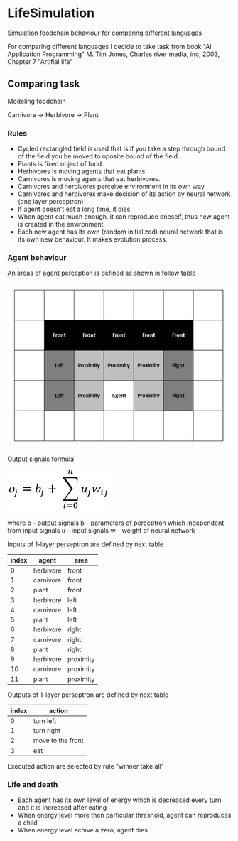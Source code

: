 # LifeSimulation
Simulation foodchain behaviour for comparing different languages

For comparing different languages I decide to take task from book "AI Application Programming" M. Tim Jones, Charles river media, inc, 2003, Chapter 7 "Artifial life"

## Comparing task
Modeling foodchain

Carnivore → Herbivore → Plant

### Rules
* Cycled rectangled field is used that is if you take a step through bound of the field you be moved to oposite bound of the field.
* Plants is fixed object of food.
* Herbivores is moving agents that eat plants.
* Carnivores is moving agents that eat herbivores.
* Carnivores and herbivores perceive environment in its own way
* Carnivores and herbivores make decision of its action by neural network (one layer perceptron)
* If agent doesn't eat a long time, it dies
* When agent eat much enough, it can reproduce oneself, thus new agent is created in the environment.
* Each new agent has its own (random initialized) neural network that is its own new behaviour. It makes evolution process.

### Agent behaviour
An areas of agent perception is defined as shown in follow table 

![Sensors table](https://github.com/xilec/LifeSimulation/blob/master/images/SensorsTable.png)

Output signals formula

![Output signals formula](https://github.com/xilec/LifeSimulation/blob/master/images/OutputSignalsFormula.png)

where
  o - output signals
  b - parameters of perceptron which independent from input signals
  u - input signals
  w - weight of neural network

Inputs of 1-layer perseptron are defined by next table

 index | agent | area
 ------|-------|-----
  0 | herbivore | front
  1 | carnivore | front
  2 | plant | front
  3 | herbivore | left
  4 | carnivore | left
  5 | plant | left
  6 | herbivore | right
  7 | carnivore | right
  8 | plant | right
  9 | herbivore | proximity
  10 | carnivore | proximity
  11 | plant | proximity
 
 Outputs of 1-layer perseptron are defined by next table
 
 index | action
 ------|-------
 0 | turn left
 1 | turn right
 2 | move to the front
 3 | eat
 
 Executed action are selected by rule "winner take all"
 
### Life and death
 * Each agent has its own level of energy which is decreased every turn and it is increased after eating
 * When energy level more then particular threshold, agent can reproduces a child
 * When energy level achive a zero, agent dies